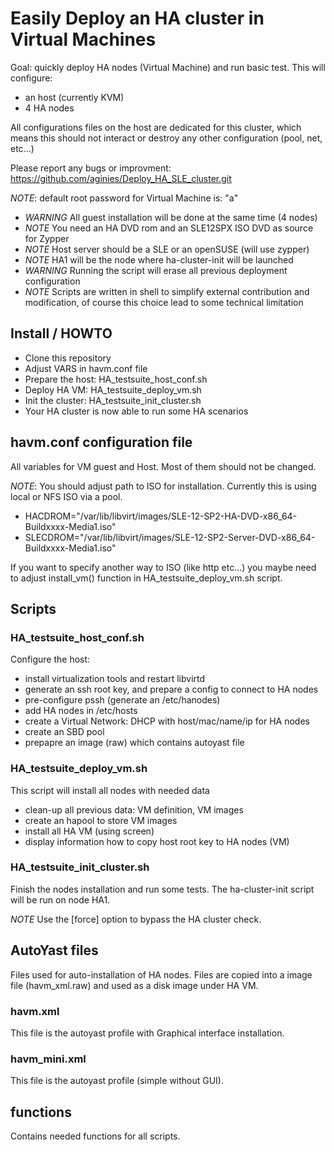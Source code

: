 # Easily Deploy an HA cluster in Virtual Machines

Goal: quickly deploy HA nodes (Virtual Machine) and run basic test.
This will configure:
* an host (currently KVM)
* 4 HA nodes

All configurations files on the host are dedicated for this cluster, which means
this should not interact or destroy any other configuration (pool, net, etc...)

Please report any bugs or improvment:
https://github.com/aginies/Deploy_HA_SLE_cluster.git

*NOTE*: default root password for Virtual Machine is: "a"

* *WARNING* All guest installation will be done at the same time (4 nodes)
* *NOTE* You need an HA DVD rom and an SLE12SPX ISO DVD as source for Zypper
* *NOTE* Host server should be a SLE or an openSUSE (will use zypper)
* *NOTE* HA1 will be the node where ha-cluster-init will be launched
* *WARNING* Running the script will erase all previous deployment configuration
* *NOTE* Scripts are written in shell to simplify external contribution and modification, of course this choice lead to some technical limitation

## Install / HOWTO

* Clone this repository
* Adjust VARS in havm.conf file
* Prepare the host: HA_testsuite_host_conf.sh
* Deploy HA VM: HA_testsuite_deploy_vm.sh
* Init the cluster: HA_testsuite_init_cluster.sh
* Your HA cluster is now able to run some HA scenarios

## havm.conf configuration file
All variables for VM guest and Host. Most of them should not be changed.

*NOTE*:
You should adjust path to ISO for installation. Currently this is using local or NFS ISO via a pool.
* HACDROM="/var/lib/libvirt/images/SLE-12-SP2-HA-DVD-x86_64-Buildxxxx-Media1.iso"
* SLECDROM="/var/lib/libvirt/images/SLE-12-SP2-Server-DVD-x86_64-Buildxxxx-Media1.iso"

If you want to specify another way to ISO (like http etc...) you maybe need to adjust
install_vm() function in HA_testsuite_deploy_vm.sh script.

## Scripts

### HA_testsuite_host_conf.sh
Configure the host:
* install virtualization tools and restart libvirtd
* generate an ssh root key, and prepare a config to connect to HA nodes
* pre-configure pssh (generate an /etc/hanodes)
* add HA nodes in /etc/hosts
* create a Virtual Network: DHCP with host/mac/name/ip for HA nodes
* create an SBD pool
* prepapre an image (raw) which contains autoyast file

### HA_testsuite_deploy_vm.sh
This script will install all nodes with needed data
* clean-up all previous data: VM definition, VM images
* create an hapool to store VM images
* install all HA VM (using screen)
* display information how to copy host root key to HA nodes (VM)

### HA_testsuite_init_cluster.sh
Finish the nodes installation and run some tests.
The ha-cluster-init script will be run on node HA1.

*NOTE* Use the [force] option to bypass the HA cluster check.


## AutoYast files

Files used for auto-installation of HA nodes. Files are copied into
a image file (havm_xml.raw) and used as a disk image under HA VM.

### havm.xml
This file is the autoyast profile with Graphical interface installation.

### havm_mini.xml
This file is the autoyast profile (simple without GUI).

## functions
Contains needed functions for all scripts.
